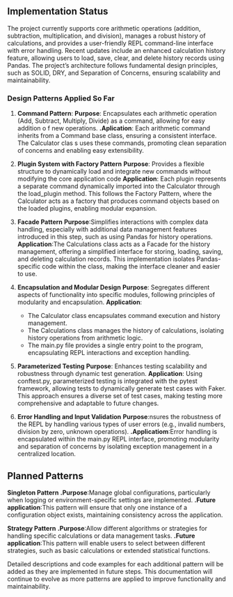 ## Implementation Status

The project currently supports core arithmetic operations (addition, subtraction, multiplication, and division), manages a robust history of calculations, and provides a user-friendly REPL command-line interface with error handling. Recent updates include an enhanced calculation history feature, allowing users to load, save, clear, and delete history records using Pandas. The project’s architecture follows fundamental design principles, such as SOLID, DRY, and Separation of Concerns, ensuring scalability and maintainability.

### Design Patterns Applied So Far

1. **Command Pattern**:
   **Purpose**: Encapsulates each arithmetic operation (Add, Subtract, Multiply, Divide) as a command, allowing for easy addition o   f new operations.
   **.Aplication**: Each arithmetic command inherits from a Command base class, ensuring a consistent interface. The Calculator clas   s uses these commands, promoting clean separation of concerns and enabling easy extensibility.
   
2. **Plugin System with Factory Pattern**
   **Purpose**: Provides a flexible structure to dynamically load and integrate new commands without modifying the core application code
   **Application**: Each plugin represents a separate command dynamically imported into the Calculator through the load_plugin method. This follows the Factory Pattern, where the Calculator acts as a factory that produces command objects based on the loaded plugins, enabling modular expansion.

3. **Facade Pattern**
**Purpose**:Simplifies interactions with complex data handling, especially with additional data management features introduced in this step, such as using Pandas for history operations.
**Application**:The Calculations class acts as a Facade for the history management, offering a simplified interface for storing, loading, saving, and deleting calculation records. This implementation isolates Pandas-specific code within the class, making the interface cleaner and easier to use.


4. **Encapsulation and Modular Design**
   **Purpose**: Segregates different aspects of functionality into specific modules, following principles of modularity and encapsulation.
   **Application**: 
   - The Calculator class encapsulates command execution and history management.
   - The Calculations class manages the history of calculations, isolating history operations from arithmetic logic.
   - The main.py file provides a single entry point to the program, encapsulating REPL interactions and exception handling.

5. **Parameterized Testing**
   **Purpose**: Enhances testing scalability and robustness through dynamic test generation.
   **Application**: Using conftest.py, parameterized testing is integrated with the pytest framework, allowing tests to dynamically generate test cases with Faker. This approach ensures a diverse set of test cases, making testing more comprehensive and adaptable to future changes.

6. **Error Handling and Input Validation**
   **Purpose**:nsures the robustness of the REPL by handling various types of user errors (e.g., invalid numbers, division by zero, unknown operations).
   **.Applicatiom**:Error handling is encapsulated within the main.py REPL interface, promoting modularity and separation of concerns by isolating exception management in a centralized location.

## Planned Patterns

**Singleton Pattern**
**.Purpose**:Manage global configurations, particularly when logging or environment-specific settings are implemented.
**.Future application**:This pattern will ensure that only one instance of a configuration object exists, maintaining consistency across the application.

**Strategy Pattern**
**.Purpose**:Allow different algorithms or strategies for handling specific calculations or data management tasks.
**.Future application**:This pattern will enable users to select between different strategies, such as basic calculations or extended statistical functions.

Detailed descriptions and code examples for each additional pattern will be added as they are implemented in future steps. This documentation will continue to evolve as more patterns are applied to improve functionality and maintainability.

